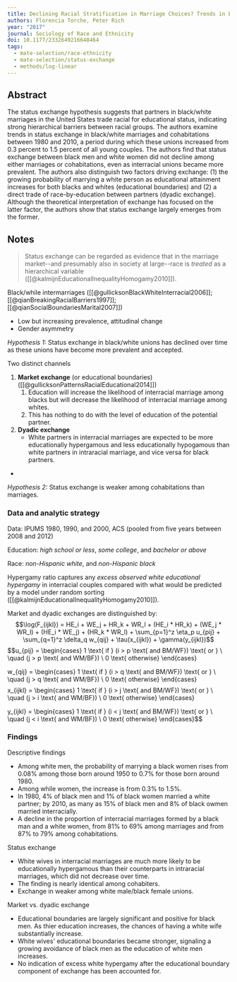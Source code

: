 ```yaml
---
title: Declining Racial Stratification in Marriage Choices? Trends in Black/White Status Exchange in the United States, 1980 to 2010
authors: Florencia Torche, Peter Rich
year: "2017"
journal: Sociology of Race and Ethnicity
doi: 10.1177/2332649216648464
tags:
  - mate-selection/race-ethnicity
  - mate-selection/status-exchange
  - methods/log-linear
---
```

## Abstract

The status exchange hypothesis suggests that partners in black/white marriages in the United States trade racial for educational status, indicating strong hierarchical barriers between racial groups. The authors examine trends in status exchange in black/white marriages and cohabitations between 1980 and 2010, a period during which these unions increased from 0.3 percent to 1.5 percent of all young couples. The authors find that status exchange between black men and white women did not decline among either marriages or cohabitations, even as interracial unions became more prevalent. The authors also distinguish two factors driving exchange: (1) the growing probability of marrying a white person as educational attainment increases for both blacks and whites (educational boundaries) and (2) a direct trade of race-by-education between partners (dyadic exchange). Although the theoretical interpretation of exchange has focused on the latter factor, the authors show that status exchange largely emerges from the former.

## Notes

> Status exchange can be regarded as evidence that in the marriage market--and presumably also in society at large--race is *treated* as a hierarchical variable ([[@kalmijnEducationalInequalityHomogamy2010]]).

Black/while intermarriages ([[@gullicksonBlackWhiteInterracial2006]]; [[@qianBreakingRacialBarriers1997]]; [[@qianSocialBoundariesMarital2007]])
- Low but increasing prevalence, attitudinal change
- Gender asymmetry

*Hypothesis 1:* Status exchange in black/white unions has declined over time as these unions have become more prevalent and accepted.

Two distinct channels
1. **Market exchange** (or educational boundaries) ([[@gullicksonPatternsRacialEducational2014]])
	1. Education will increase the likelihood of interracial marriage among blacks but will decrease the likelihood of interracial marriage among whites.
	2. This has nothing to do with the level of education of the potential partner.
2. **Dyadic exchange**
	- White partners in interracial marriages are expected to be more educationally hypergamous and less educationally hypogamous than white partners in intraracial marriage, and vice versa for black partners.
- 

*Hypothesis 2:* Status exchange is weaker among cohabitations than marriages.

### Data and analytic strategy

Data: IPUMS 1980, 1990, and 2000, ACS (pooled from five years between 2008 and 2012)

Education: *high school or less*, *some college*, and *bachelor or above*

Race: *non-Hispanic white*, and *non-Hispanic black*

Hypergamy ratio captures any *excess observed white educational hypergamy* in interracial couples compared with what would be predicted by a model under random sorting ([[@kalmijnEducationalInequalityHomogamy2010]]).

Market and dyadic exchanges are distinguished by:
$$\log(F_{ijkl}) = HE_i + WE_j + HR_k + WR_l + 
(HE_i * HR_k) + (WE_j * WR_l) + (HE_i * WE_j) + 
(HR_k * WR_l) + 
\sum_{p=1}^z \eta_p u_{pij} + \sum_{q=1}^z \delta_q w_{qij} + \tau(x_{ijkl}) + \gamma(y_{ijkl})$$
$$u_{pij} = \begin{cases}
1 \text{ if } (i > p \text{ and BM/WF}) \text{ or } \\
\quad (j > p \text{ and WM/BF}) \\
0 \text{ otherwise}
\end{cases}

w_{qij} = \begin{cases}
1 \text{ if } (i > q \text{ and BM/WF}) \text{ or } \\
\quad (j > q \text{ and WM/BF}) \\
0 \text{ otherwise}
\end{cases}$$
$$x_{ijkl} = \begin{cases}
1 \text{ if } (i > j \text{ and BM/WF}) \text{ or } \\
\quad (j > i \text{ and WM/BF}) \\
0 \text{ otherwise}
\end{cases}

y_{ijkl} = \begin{cases}
1 \text{ if } (i < j \text{ and BM/WF}) \text{ or } \\
\quad (j < i \text{ and WM/BF}) \\
0 \text{ otherwise}
\end{cases}$$

### Findings

Descriptive findings
- Among white men, the probability of marrying a black women rises from 0.08% among those born around 1950 to 0.7% for those born around 1980.
- Among while women, the increase is from 0.3% to 1.5%.
- In 1980, 4% of black men and 1% of black women married a white partner; by 2010, as many as 15% of black men and 8% of black owmen married interracially.
- A decline in the proportion of interracial marriages formed by a black man and a white women, from 81% to 69% among marriages and from 87% to 79% among cohabitations.

Status exchange
- White wives in interracial marriages are much more likely to be educationally hypergamous than their counterparts in intraracial marriages, which did not decrease over time.
- The finding is nearly identical among cohabiters.
- Exchange in weaker among white male/black female unions. 

Market vs. dyadic exchange
- Educational boundaries are largely significant and positive for black men. As thier education increases, the chances of having a white wife substantially increase.
- White wives' educational boundaries became stronger, signaling a growing avoidance of black men as the education of white men increases.
- No indication of excess white hypergamy after the educational boundary component of exchange has been accounted for.

